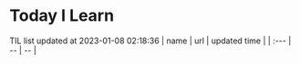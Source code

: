 # Today I Learn 
TIL list updated at 2023-01-08 02:18:36
| name | url | updated time |
| :--- | -- | -- |
